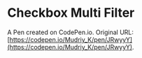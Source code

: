 # Checkbox Multi Filter

A Pen created on CodePen.io. Original URL: [https://codepen.io/Mudriy_K/pen/JRwyyY](https://codepen.io/Mudriy_K/pen/JRwyyY).


